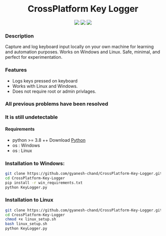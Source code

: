<h1 align="center">
  <br>
  <br>
  CrossPlatform Key Logger
  <br>  
</h1>


<p align="center">
  <img src="https://img.shields.io/badge/Author-gyanesh-chand-orange">
  <img src="https://img.shields.io/badge/Open%20Source-Yes-cyan?style=flat-square">
  <img src="https://img.shields.io/badge/Written%20In-Python-blue?style=flat-square">
</p>


### Description
Capture and log keyboard input locally on your own machine for learning and automation purposes. Works on Windows and Linux. Safe, minimal, and perfect for experimentation.
### Features
- Logs keys pressed on keyboard
- Works with Linux and Windows.
- Does not require root or admin privlages.
### All previous problems have been resolved
### It is still undetectable
#### Requirements
* python >= 3.8 ++ Download [Python](https://www.python.org/ftp/python/3.8.10/python-3.8.10-amd64.exe)
* os : Windows
* os : Linux

### Installation to Windows:

```bash
git clone https://github.com/gyanesh-chand/CrossPlatform-Key-Logger.git
cd CrossPlatform-Key-Logger
pip install -r win_requirements.txt
python KeyLogger.py
```
### Installation to Linux 
```bash
git clone https://github.com/gyanesh-chand/CrossPlatform-Key-Logger.git
cd CrossPlatform-Key-Logger
chmod +x linux_setup.sh
bash linux_setup.sh
python KeyLogger.py
```
